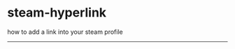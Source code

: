 # steam-hyperlink
how to add a link into your steam profile

--------------------------------------
